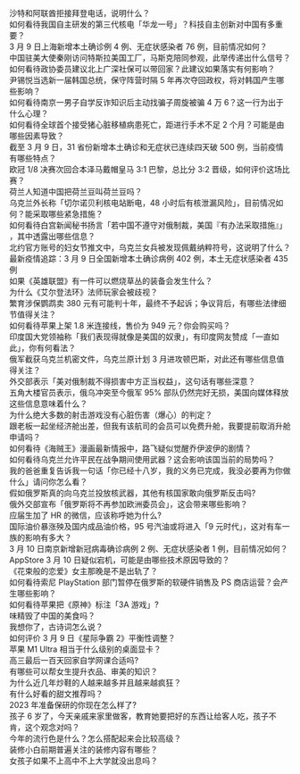 沙特和阿联酋拒接拜登电话，说明什么？  
如何看待我国自主研发的第三代核电「华龙一号」？科技自主创新对中国有多重要？  
3 月 9 日上海新增本土确诊例 4 例、无症状感染者 76 例，目前情况如何？  
中国驻美大使秦刚访问特斯拉美国工厂，马斯克陪同参观，此举传递出什么信号？  
如何看待政协委员建议北上广深社保可以带回家？此建议如果落实有何影响？  
尹锡悦当选新一届韩国总统，保守阵营时隔 5 年再次夺回政权，将对韩国产生哪些影响？  
如何看待南京一男子自学反诈知识后主动找骗子周旋被骗 4 万 6？这一行为出于什么心理？  
如何看待全球首个接受猪心脏移植病患死亡，距进行手术不足 2 个月？可能是由哪些因素导致？  
截至 3 月 9 日，31 省份新增本土确诊和无症状已连续四天破 500 例，当前疫情有哪些特点？  
欧冠 1/8 决赛次回合本泽马戴帽皇马 3:1 巴黎，总比分 3:2 晋级，如何评价这场比赛？  
荷兰人知道中国把荷兰豆叫荷兰豆吗？  
乌克兰外长称「切尔诺贝利核电站断电，48 小时后有核泄漏风险」，目前情况如何？能采取哪些紧急措施？  
如何看待白宫新闻秘书扬言「若中国不遵守对俄制裁，美国『有办法采取措施』」 ，其中透露出哪些信息？  
北约官方账号的妇女节推文中，乌克兰女兵被发现佩戴纳粹符号，这说明了什么？  
最新疫情追踪：3 月 9 日全国新增本土确诊病例 402 例，本土无症状感染者 435 例  
如果《英雄联盟》有一件可以燃烧草丛的装备会发生什么？  
为什么《艾尔登法环》法师玩家会被歧视？  
繁育涉保鹦鹉卖 380 元有可能判十年，最终不予起诉；争议背后，有哪些法律细节值得关注？  
如何看待苹果上架 1.8 米连接线，售价为 949 元？你会购买吗？  
印度国大党领袖称「我们表现得就像是美国的奴隶」，有印度网友赞成「一直如此」，你有何看法？  
俄军截获乌克兰机密文件，乌克兰原计划 3 月进攻顿巴斯，对此还有哪些信息值得关注？  
外交部表示「美对俄制裁不得损害中方正当权益」，这句话有哪些深意？  
五角大楼官员表示，俄乌冲突至今俄军 95% 部队仍然完好无损，美国向媒体释放这些信息意味着什么？  
为什么绝大多数的射击游戏没有心脏伤害（爆心）的判定？  
跟老板一起坐经济舱出差，但我有该航司的会员可以免费升舱，我要提前取消升舱申请吗？  
如何看待《海贼王》漫画最新情报中，路飞疑似觉醒乔伊波伊的剧情？  
如何看待乌克兰允许平民在战争期间使用武器？这会影响该国当前的局势吗？  
我的爸爸重复告诉我一句话「你已经十八岁，我的义务已完成，我没必要再为你做什么」请问你怎么看？  
假如俄罗斯真的向乌克兰投放核武器，其他有核国家敢向俄罗斯反击吗?  
俄外交部宣布「俄罗斯将不再参加欧洲委员会」，这会带来哪些影响？  
应届生加了 HR 的微信，应该称呼她为什么?  
国际油价暴涨殃及国内成品油价格，95 号汽油或将进入「9 元时代」，这对有车一族的影响有多大？  
3 月 10 日南京新增新冠病毒确诊病例 2 例、无症状感染者 1 例，目前情况如何？  
AppStore 3 月 10 日疑似宕机，可能是由哪些技术原因导致的？  
《花束般的恋爱》女主那晚是不是出轨了？  
如何看待索尼 PlayStation 部门暂停在俄罗斯的软硬件销售及 PS 商店运营？会产生哪些影响？  
如何看待苹果把《原神》标注「3A 游戏」?  
味精毁了中国的美食吗？  
我想你了，古诗词怎么说？  
如何评价 3 月 9 日《星际争霸 2》平衡性调整？  
苹果 M1 Ultra 相当于什么级别的桌面显卡？  
高三最后一百天回家自学网课合适吗?  
有哪些可以帮女生提升衣品、审美的知识？  
为什么近几年炒鞋的人越来越多并且越来越疯狂？  
有什么好看的甜文推荐吗？  
2023 年准备保研的你现在怎么样了?  
孩子 6 岁了，今天亲戚来家里做客，教育她要把好的东西让给客人吃，孩子不肯，这个观念对吗？  
今年的流行色是什么？怎么搭配起来会比较高级？  
装修小白前期普遍关注的装修内容有哪些？  
女孩子如果不上高中不上大学就没出息吗？  
